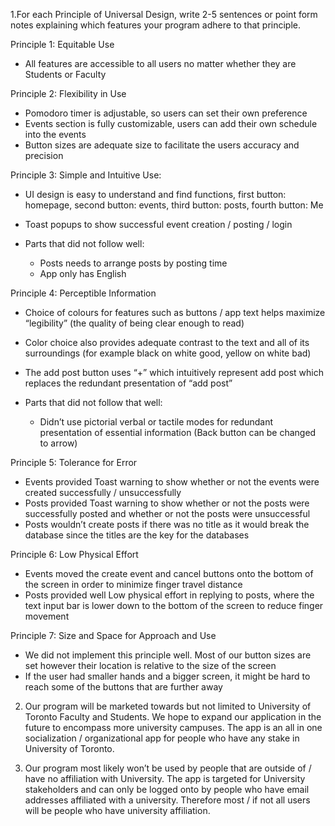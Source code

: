 1.For each Principle of Universal Design, write 2-5 sentences or point form notes explaining which features your program adhere to that principle.

Principle 1: Equitable Use

- All features are accessible to all users no matter whether they are Students or Faculty


Principle 2: Flexibility in Use

- Pomodoro timer is adjustable, so users can set their own preference
- Events section is fully customizable, users can add their own schedule into the events
- Button sizes are adequate size to facilitate the users accuracy and precision

Principle 3: Simple and Intuitive Use:

- UI design is easy to understand and find functions, first button: homepage, second button: events, third button: posts, fourth button: Me
- Toast popups to show successful event creation / posting / login

- Parts that did not follow well: 
    - Posts needs to arrange posts by posting time
    - App only has English

Principle 4: Perceptible Information

- Choice of colours for features such as buttons / app text helps maximize “legibility” (the quality of being clear enough to read)
- Color choice also provides adequate contrast to the text and all of its surroundings (for example black on white good,  yellow on white bad)
- The add post button uses “+” which intuitively represent add post which replaces the redundant presentation of “add post”

- Parts that did not follow that well:
    - Didn’t use pictorial verbal or tactile modes for redundant presentation of essential information (Back button can be changed to arrow)

Principle 5: Tolerance for Error

- Events provided Toast warning to show whether or not the events were created successfully / unsuccessfully
- Posts provided Toast warning to show whether or not the posts were successfully posted and whether or not the posts were unsuccessful
- Posts wouldn’t create posts if there was no title as it would break the database since the titles are the key for the databases


Principle 6: Low Physical Effort

- Events moved the create event and cancel buttons onto the bottom of the screen in order to minimize finger travel distance
- Posts provided well Low physical effort in replying to posts, where the text input bar is lower down to the bottom of the screen to reduce finger movement

Principle 7: Size and Space for Approach and Use

- We did not implement this principle well. Most of our button sizes are set however their location is relative to the size of the screen
- If the user had smaller hands and a bigger screen, it might be hard to reach some of the buttons that are further away


2. Our program will be marketed towards but not limited to University of Toronto Faculty and Students. We hope to expand our application in the future to encompass more university campuses. The app is an all in one socialization / organizational app for people who have any stake in University of Toronto.

3. Our program most likely won’t be used by people that are outside of / have no affiliation with University. The app is targeted for University stakeholders and can only be logged onto by people who have email addresses affiliated with a university. Therefore most / if not all users will be people who have university affiliation.
